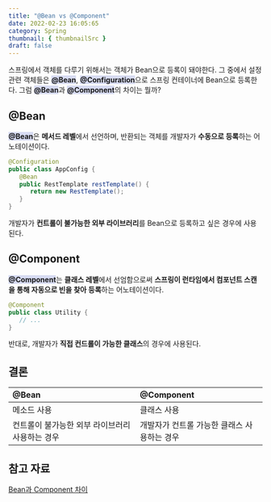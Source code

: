 ```yaml
---
title: "@Bean vs @Component"
date: 2022-02-23 16:05:65
category: Spring
thumbnail: { thumbnailSrc }
draft: false
---
```


스프링에서 객체를 다루기 위해서는 객체가 Bean으로 등록이 돼야한다. 그 중에서 설정 관련 객체들은 <span style="background: rgb(0 30 181 / 15%); font-weight: bold">@Bean</span>, 
<span style="background: rgb(0 30 181 / 15%); font-weight: bold">@Configuration</span>으로 스프링 컨테이너에 Bean으로 등록한다.
그럼 <span style="background: rgb(0 30 181 / 15%); font-weight: bold">@Bean</span>과 <span style="background: rgb(0 30 181 / 15%); font-weight: bold">@Component</span>의 차이는 뭘까?

## @Bean

<span style="background: rgb(0 30 181 / 15%); font-weight: bold">@Bean</span>은 **메서드 레벨**에서 선언하며, 반환되는 객체를 개발자가 **수동으로 등록**하는 어노테이션이다.

```java
@Configuration
public class AppConfig {
   @Bean
   public RestTemplate restTemplate() {
      return new RestTemplate();
   }
}
```

개발자가 **컨트롤이 불가능한 외부 라이브러리**를 Bean으로 등록하고 싶은 경우에 사용된다.

## @Component

<span style="background: rgb(0 30 181 / 15%); font-weight: bold">@Component</span>는 **클래스 레벨**에서 선엄함으로써 **스프링이 런타임에서 컴포넌트 스캔을 통해 자동으로 빈을 찾아 등록**하는 어노테이션이다. 

```java
@Component
public class Utility {
   // ...
}
```

반대로, 개발자가 **직접 컨드롤이 가능한 클래스**의 경우에 사용된다.

## 결론

|@Bean|@Component|
|:--------|:--------|
|메소드 사용|클래스 사용|
|컨트롤이 불가능한 외부 라이브러리 사용하는 경우|개발자가 컨트롤 가능한 클래스 사용하는 경우|


## 참고 자료

[Bean과 Component 차이](https://youngjinmo.github.io/2021/06/bean-component/)